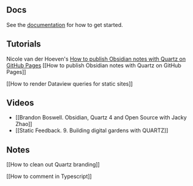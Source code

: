 ## Docs

See the [documentation](https://quartz.jzhao.xyz) for how to get started.
## Tutorials

Nicole van der Hoeven's [How to publish Obsidian notes with Quartz on GitHub Pages](https://notes.nicolevanderhoeven.com/How+to+publish+Obsidian+notes+with+Quartz+on+GitHub+Pages#Change+the+%60origin%60+remote)
[[How to publish Obsidian notes with Quartz on GitHub Pages]]


[[How to render Dataview queries for static sites]]

## Videos

- [[Brandon Boswell. Obsidian, Quartz 4 and Open Source with Jacky Zhao]]
- [[Static Feedback. 9. Building digital gardens with QUARTZ]]

## Notes

[[How to clean out Quartz branding]]




[[How to comment in Typescript]]





